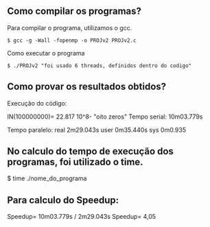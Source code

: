 ## Como compilar os programas?

Para compilar o programa, utilizamos o gcc.

    $ gcc -g -Wall -fopenmp -o PROJv2 PROJv2.c

Como executar o programa

    $ ./PROJv2 "foi usado 6 threads, definidos dentro do codigo"

## Como provar os resultados obtidos?

Execução do código:

IN(100000000)= 22.817
10^8- "oito zeros"
Tempo serial: 10m03.779s

Tempo paralelo: 
real 2m29.043s
user 0m35.440s
sys  0m0.935

## No calculo do tempo de execução dos programas, foi utilizado o time.

$ time ./nome_do_programa

## Para calculo do Speedup: 

Speedup= 10m03.779s / 2m29.043s
Speedup= 4,05

